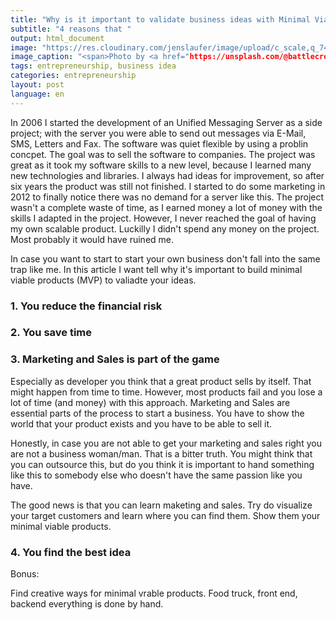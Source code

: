 ```yaml
---
title: "Why is it important to validate business ideas with Minimal Viable Products (MVP)"
subtitle: "4 reasons that "
output: html_document
image: "https://res.cloudinary.com/jenslaufer/image/upload/c_scale,q_74,w_800/v1568015884/matt-artz-pH6wLT6TVFc-unsplash.jpg"
image_caption: "<span>Photo by <a href="https://unsplash.com/@battlecreekcoffeeroasters?utm_source=unsplash&amp;utm_medium=referral&amp;utm_content=creditCopyText">Battlecreek Coffee Roasters</a> on <a href="https://unsplash.com/s/photos/test?utm_source=unsplash&amp;utm_medium=referral&amp;utm_content=creditCopyText">Unsplash</a></span>"
tags: entrepreneurship, business idea
categories: entrepreneurship
layout: post
language: en
---
```


In 2006 I started the development of an Unified Messaging Server as a side project; with the server you were able to send out messages via E-Mail, SMS, Letters and Fax. The software was quiet flexible by using a problin concpet. The goal was to sell the software to companies. The project was great as it took my software skills to a new level, because I learned many new technologies and libraries. 
I always had ideas for improvement, so after six years the product was still not finished. I started to do some marketing in 2012 to finally notice there was no demand for a server like this. The project wasn't a complete waste of time, as I earned money a lot of money with the skills I adapted in the project. However, I never reached the goal of having my own scalable product. Luckilly I didn't spend any money on the project. Most probably it would have ruined me.

In case you want to start to start your own business don't fall into the same trap like me. In this article I want tell why it's important to build minimal viable products (MVP) to valiadte your ideas.

### 1. You reduce the financial risk

### 2. You save time

### 3. Marketing and Sales is part of the game

Especially as developer you think that a great product sells by itself. That might happen from time to time. However, most products fail and you lose a lot of time (and money) with this approach. Marketing and Sales are essential parts of the process to start a business. You have to show the world that your product exists and you have to be able to sell it.

Honestly, in case you are not able to get your marketing and sales right you are not a business woman/man. That is a bitter truth. You might think that you can outsource this, but do you think it is important to hand something like this to somebody else who doesn't have the same passion like you have. 

The good news is that you can learn maketing and sales. Try do visualize your target customers and learn where you can find them. Show them your minimal viable products.


### 4. You find the best idea



Bonus:

Find creative ways for minimal vrable products. Food truck, front end, backend everything is done by hand.